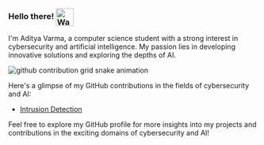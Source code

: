 ### Hello there! <img align="center" src="https://user-images.githubusercontent.com/26017543/213809353-c908d93c-3dff-4694-9d13-e0e5cbdb879c.png" alt="Waving Hand" width="36" height="36" />

I'm Aditya Varma, a computer science student with a strong interest in cybersecurity and artificial intelligence. My passion lies in developing innovative solutions and exploring the depths of AI.


<picture>
  <source media="(prefers-color-scheme: dark)" srcset="https://raw.githubusercontent.com/typio/typio/output/github-contribution-grid-snake-dark.svg">
  <source media="(prefers-color-scheme: light)" srcset="https://raw.githubusercontent.com/typio/typio/output/github-contribution-grid-snake.svg">
  <img  alt="github contribution grid snake animation" src="https://raw.githubusercontent.com/typio/typio/output/github-contribution-grid-snake.svg">
</picture>


Here's a glimpse of my GitHub contributions in the fields of cybersecurity and AI:

- [Intrusion Detection](https://github.com/addievo/intrusionDetection)


Feel free to explore my GitHub profile for more insights into my projects and contributions in the exciting domains of cybersecurity and AI!

